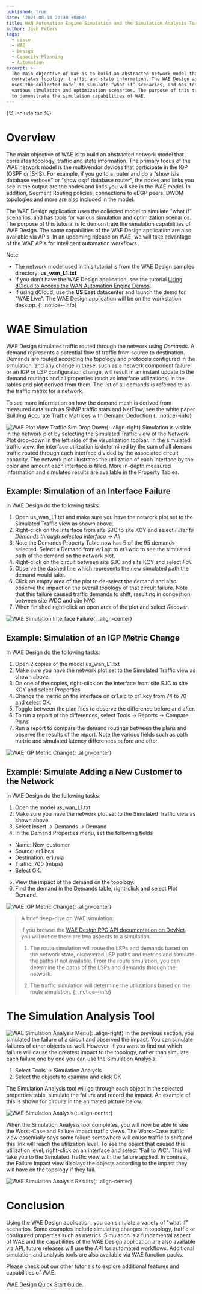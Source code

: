 ```yaml
---
published: true
date: '2021-08-18 22:30 +0800'
title: WAN Automation Engine Simulation and the Simulation Analysis Tool
author: Josh Peters
tags:
  - cisco
  - WAE
  - Design
  - Capacity Planning
  - Automation
excerpt: >-
  The main objective of WAE is to build an abstracted network model that
  correlates topology, traffic and state information. The WAE Design application
  uses the collected model to simulate “what if” scenarios, and has tools for
  various simulation and optimization scenarios. The purpose of this tutorial is
  to demonstrate the simulation capabilities of WAE.
---
```

{% include toc %}

# Overview

The main objective of WAE is to build an abstracted network model that correlates topology,  traffic and state information. The primary focus of the WAE network model is the multivendor devices that participate in the IGP (OSPF or IS-IS). For example, if you go to a router and do a “show isis database verbose” or “show ospf database router”, the nodes and links you see in the output are the nodes and links you will see in the WAE model. In addition, Segment Routing policies, connections to eBGP peers, DWDM topologies and more are also included in the model.

The WAE Design application uses the collected model to simulate "what if" scenarios, and has tools for various simulation and optimization scenarios. The purpose of this tutorial is to demonstrate the simulation capabilities of WAE Design. The same capabilities of the WAE Design application are also available via APIs. In an upcoming release on WAE, we will take advantage of the WAE APIs for intelligent automation workflows.

>
Note: 
>
* The network model used in this tutorial is from the WAE Design samples directory: **us_wan_L1.txt**
* If you don’t have the WAE Design application, see the tutorial [Using dCloud to Access the WAN Automation Engine Demos](https://xrdocs.github.io/automation/tutorials/2017-08-03-using-dcloud-to-access-the-wan-automation-engine-demos). 
* If using dCloud, use the **US East** datacenter and launch the demo for "WAE Live". The WAE Design application will be on the workstation desktop.
{: .notice--info}

# WAE Simulation

WAE Design simulates traffic routed through the network using *Demands*. A demand represents a potential flow of traffic from source to destination. Demands are routed according the topology and protocols configured in the simulation, and any change in these, such as a network component failure or an IGP or LSP configuration change, will result in an instant update to the demand routings and all properties (such as interface utilizations) in the tables and plot derived from them. The list of all demands is referred to as the traffic matrix for a network.

To see more information on how the demand mesh is derived from measured data such as SNMP traffic stats and NetFlow, see the white paper [Building Accurate Traffic Matrices with Demand Deduction](http://www.cisco.com/c/en/us/products/collateral/routers/wan-automation-engine/white_paper_c11-728552.html)
{: .notice--info}

![WAE Plot View Traffic Sim Drop Down](https://xrdocs.github.io/xrdocs-images/assets/tutorial-images/waeSim-plotView.png){: .align-right} 
Simulation is visible in the network plot by selecting the Simulated Traffic view of the Network Plot drop-down in the left side of the visualization toolbar. In the simulated traffic view, the interface utilization is determined by the sum of all demand traffic routed through each interface divided by the associated circuit capacity. The network plot illustrates the utilization of each interface by the color and amount each interface is filled. More in-depth measured information and simulated results are available in the Property Tables.

## Example: Simulation of an Interface Failure
In WAE Design do the following tasks:

1. Open us_wan_L1.txt and make sure you have the network plot set to the Simulated Traffic view as shown above.
2. Right-click on the interface from site SJC to site KCY and select *Filter to Demands through selected interface -> All*
3. Note the Demands Property Table now has 5 of the 95 demands selected. Select a Demand from er1.sjc to er1.wdc to see the simulated path of the demand on the network plot.
4. Right-click on the circuit between site SJC and site KCY and select *Fail*.
5. Observe the dashed line which represents the new simulated path the demand would take.
6. Click an empty area of the plot to de-select the demand and also observe the impact on the overall topology of that circuit failure. Note that this failure caused traffic demands to shift, resulting in congestion between site WDC and site NYC.
7. When finished right-click an open area of the plot and select *Recover*.

![WAE Simulation Interface Failure](https://xrdocs.github.io/xrdocs-images/assets/tutorial-images/waeSim-ifFailure.gif){: .align-center} 

## Example: Simulation of an IGP Metric Change
In WAE Design do the following tasks:

1. Open 2 copies of the model us_wan_L1.txt
2. Make sure you have the network plot set to the Simulated Traffic view as shown above.
3. On one of the copies, right-click on the interface from site SJC to site KCY and select Properties
4. Change the metric on the interface on cr1.sjc to cr1.kcy from 74 to 70 and select OK.
5. Toggle between the plan files to observe the difference before and after.
5. To run a report of the differences, select Tools -> Reports -> Compare Plans
6. Run a report to compare the demand routings between the plans and observe the results of the report. Note the various fields such as path metric and simulated latency differences before and after.

![WAE IGP Metric Change](https://xrdocs.github.io/xrdocs-images/assets/tutorial-images/waeSim-igp.gif){: .align-center} 

## Example: Simulate Adding a New Customer to the Network
In WAE Design do the following tasks:

1. Open the model us_wan_L1.txt
2. Make sure you have the network plot set to the Simulated Traffic view as shown above.
3. Select Insert -> Demands -> Demand
4. In the Demand Properties menu, set the following fields
 - Name: New_customer
 - Source: er1.bos 
 - Destination: er1.mia
 - Traffic: 700 (mbps)
 - Select OK.
5. View the impact of the demand on the topology. 
6. Find the demand in the Demands table, right-click and select Plot Demand.

![WAE IGP Metric Change](https://xrdocs.github.io/xrdocs-images/assets/tutorial-images/waeSim-demand.gif){: .align-center} 

> A brief deep-dive on WAE simulation:
>
> If you browse the [WAE Design RPC API documentation on DevNet](https://developer.cisco.com/site/wae/documentation/api-release-6-4/design-rpc-api/index.gsp), you will notice there are two aspects to a simulation.
>
>1. The route simulation will route the LSPs and demands based on the network state, discovered LSP paths and metrics and simulate the paths if not available. From the route simulation, you can determine the paths of the LSPs and demands through the network.
>
>2. The traffic simulation will determine the utilizations based on the route simulation.
{: .notice--info}

# The Simulation Analysis Tool

![WAE Simulation Analysis Menu](https://xrdocs.github.io/xrdocs-images/assets/tutorial-images/waeSim-simAnalysisMenu.png){: .align-right} 
In the previous section, you simulated the failure of a circuit and observed the impact. 
You can simulate failures of other objects as well. However, if you want to find out which failure will cause the greatest impact to the topology, rather than simulate each failure one by one you can use the Simulation Analysis.

1. Select Tools -> Simulation Analysis
2. Select the objects to examine and click OK 

The Simulation Analysis tool will go through each object in the selected properties table, simulate the failure and record the impact. An example of this is shown for circuits in the animated picture below.

![WAE Simulation Analysis](https://xrdocs.github.io/xrdocs-images/assets/tutorial-images/waeSim-simAnalysis.gif){: .align-center} 

When the Simulation Analysis tool completes, you will now be able to see the Worst-Case and Failure Impact traffic views. The Worst-Case traffic view essentially says some failure somewhere will cause traffic to shift and this link will reach the utilization level. To see the object that caused this utilization level, right-click on an interface and select "Fail to WC". This will take you to the Simulated Traffic view with the failure applied. In contrast, the Failure Impact view displays the objects according to the impact they will have on the topology if they fail.

![WAE Simulation Analysis Results](https://xrdocs.github.io/xrdocs-images/assets/tutorial-images/waeSim-simAnalysisResults.gif){: .align-center} 

# Conclusion

Using the WAE Design application, you can simulate a variety of "what if" scenarios. Some examples include simulating changes in topology, traffic or configured properties such as metrics. Simulation is a fundamental aspect of WAE and the capabilities of the WAE Design application are also available via API, future releases will use the API for automated workflows. Additional simulation and analysis tools are also available via WAE function packs.

Please check out our other tutorials to explore additional features and capabilities of WAE.

[WAE Design Quick Start Guide](https://developer.cisco.com/docs/wan-automation-engine/#!wae-design-quick-start-guide/getting-acquainted-with-wae-design).

